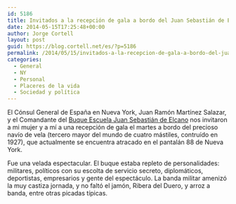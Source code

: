 ```yaml
---
id: 5186
title: Invitados a la recepción de gala a bordo del Juan Sebastián de Elcano
date: 2014-05-15T17:25:48+00:00
author: Jorge Cortell
layout: post
guid: https://blog.cortell.net/es/?p=5186
permalink: /2014/05/15/invitados-a-la-recepcion-de-gala-a-bordo-del-juan-sebastian-de-elcano/
categories:
  - General
  - NY
  - Personal
  - Placeres de la vida
  - Sociedad y polí­tica
---
```

El Cónsul General de España en Nueva York, Juan Ramón Martínez Salazar, y el Comandante del <a title="https://en.wikipedia.org/wiki/Spanish_ship_Juan_Sebasti%C3%A1n_Elcano_(1927)" href="https://en.wikipedia.org/wiki/Spanish_ship_Juan_Sebasti%C3%A1n_Elcano_(1927)" target="_blank">Buque Escuela Juan Sebastián de Elcano</a> nos invitaron a mi mujer y a mí a una recepción de gala el martes a bordo del precioso navío de vela (tercero mayor del mundo de cuatro mástiles, contruído en 1927), que actualmente se encuentra atracado en el pantalán 88 de Nueva York.

Fue una velada espectacular. El buque estaba repleto de personalidades: militares, políticos con su escolta de servicio secreto, diplomáticos, deportistas, empresarios y gente del espectáculo. La banda militar amenizó la muy castiza jornada, y no faltó el jamón, Ribera del Duero, y arroz a banda, entre otras picadas típicas.